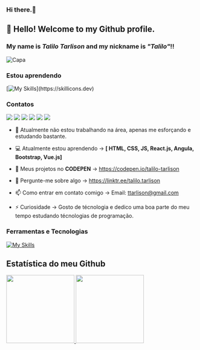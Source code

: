 ### Hi there.👋

## 👋 Hello! Welcome to my Github profile.
### My name is *Talilo Tarlison* and my nickname is *"Talilo"*!!
![Capa](https://technical.ly/wp-content/uploads/2017/09/getcode.gif)
### Estou aprendendo
[![My Skills](https://skillicons.dev/icons?i=js,html,css,java,jquery,react,angular,vue,)](https://skillicons.dev)

### Contatos

<div>
<a href="https://www.youtube.com/seu-canal-youtube-aqui" target="_blank"><img src="https://img.shields.io/badge/YouTube-FF0000?style=for-the-badge&logo=youtube&logoColor=white" target="_blank"></a>
<a href="https://instagram.com/seu-usuário-instagram-aqui" target="_blank"><img src="https://img.shields.io/badge/-Instagram-%23E4405F?style=for-the-badge&logo=instagram&logoColor=white" target="_blank"></a>
<a href="https://www.twitch.tv/seu-usuário-aqui" target="_blank"><img src="https://img.shields.io/badge/Twitch-9146FF?style=for-the-badge&logo=twitch&logoColor=white" target="_blank"></a>
<a href = "mailto:contato@seu-usuário-aqui"><img src="https://img.shields.io/badge/Gmail-D14836?style=for-the-badge&logo=gmail&logoColor=white" target="_blank"></a>
<a href="https://www.linkedin.com/in/seu-usuário-linkedln-aqui" target="_blank"><img src="https://img.shields.io/badge/-LinkedIn-%230077B5?style=for-the-badge&logo=linkedin&logoColor=white" target="_blank"></a>   
<a href="https://www.github.com"> <img src="https://img.shields.io/badge/GitHub-100000?style=for-the-badge&logo=github&logoColor=white"></a>
</div>

- 🎯 Atualmente não estou trabalhando na área, apenas me esforçando e estudando bastante.
- 💻 Atualmente estou aprendendo -> **[ HTML, CSS, JS, React.js, Angula, Bootstrap, Vue.js]**
- 🤖 Meus projetos no **CODEPEN** -> https://codepen.io/talilo-tarlison
- 💬 Pergunte-me sobre algo -> https://linktr.ee/talilo.tarlison
- 📫 Como entrar em contato comigo -> Email: ttarlison@gmail.com

- ⚡ Curiosidade -> Gosto de técnologia e dedico uma boa parte do meu tempo estudando técnologias de programação.

### Ferramentas e Tecnologias
[![My Skills](https://skillicons.dev/icons?i=github,linux,git,codepen,discord,figma,netlify)](https://skillicons.dev)

## Estatística do meu Github
<div>
<a href="https://github.com/seu-usuário-aqui">
<img height="180em" src="https://github-readme-stats.vercel.app/api/top-langs/?username=talilotarlison&layout=compact&langs_count=7&theme=dracula"/>
<img height="180em" src="https://github-readme-stats.vercel.app/api?username=talilotarlison&show_icons=true&theme=dracula&include_all_commits=true&count_private=true"/>
</div>
